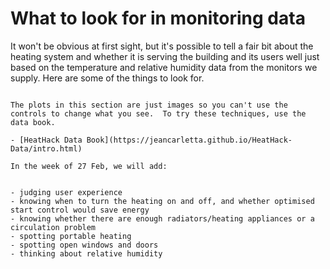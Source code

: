 # What to look for in monitoring data

It won't be obvious at first sight, but it's possible to tell a fair bit about the heating system and whether it is serving the building and its users well just based on the temperature and relative humidity data from the monitors we supply.  Here are some of the things to look for.

```{admonition} Hint

The plots in this section are just images so you can't use the controls to change what you see.  To try these techniques, use the data book.

- [HeatHack Data Book](https://jeancarletta.github.io/HeatHack-Data/intro.html)
```

```{admonition} Work in progress
In the week of 27 Feb, we will add:


- judging user experience
- knowing when to turn the heating on and off, and whether optimised start control would save energy
- knowing whether there are enough radiators/heating appliances or a circulation problem
- spotting portable heating
- spotting open windows and doors
- thinking about relative humidity

```
<!-- - in circulation mention variable speed pumps? -->